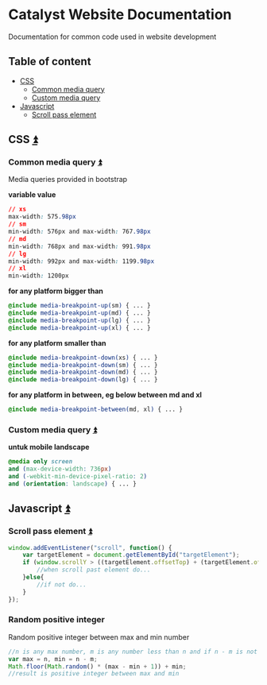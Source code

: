 # Catalyst Website Documentation
Documentation for common code used in website development

## Table of content
* [CSS](#css)
    * [Common media query](#common-media-query)
    * [Custom media query](#custom-media-query)
* [Javascript](#javascript)
    * [Scroll pass element](#scroll-pass-element)

## CSS [:arrow_double_up:](#table-of-content) 
### Common media query [:arrow_double_up:](#table-of-content)
Media queries provided in bootstrap

**variable value**
```css
// xs
max-width: 575.98px
// sm
min-width: 576px and max-width: 767.98px
// md
min-width: 768px and max-width: 991.98px
// lg
min-width: 992px and max-width: 1199.98px
// xl
min-width: 1200px
```
**for any platform bigger than**
```scss
@include media-breakpoint-up(sm) { ... }
@include media-breakpoint-up(md) { ... }
@include media-breakpoint-up(lg) { ... }
@include media-breakpoint-up(xl) { ... }
```
**for any platform smaller than**
```scss
@include media-breakpoint-down(xs) { ... }
@include media-breakpoint-down(sm) { ... }
@include media-breakpoint-down(md) { ... }
@include media-breakpoint-down(lg) { ... }
```
**for any platform in between, eg below between md and xl**
```scss
@include media-breakpoint-between(md, xl) { ... }
```

### Custom media query [:arrow_double_up:](#table-of-content)

**untuk mobile landscape**
```css
@media only screen 
and (max-device-width: 736px) 
and (-webkit-min-device-pixel-ratio: 2)
and (orientation: landscape) { ... }
```

## Javascript [:arrow_double_up:](#table-of-content)

### Scroll pass element [:arrow_double_up:](#table-of-content)

```javascript
window.addEventListener("scroll", function() {
    var targetElement = document.getElementById("targetElement");
    if (window.scrollY > ((targetElement.offsetTop) + (targetElement.offsetHeight))) {
        //when scroll past element do...
    }else{
        //if not do...
    }
}); 
```

### Random positive integer

Random positive integer between max and min number

```javascript
//n is any max number, m is any number less than n and if n - m is not negative
var max = n, min = n - m;
Math.floor(Math.random() * (max - min + 1)) + min;
//result is positive integer between max and min
```